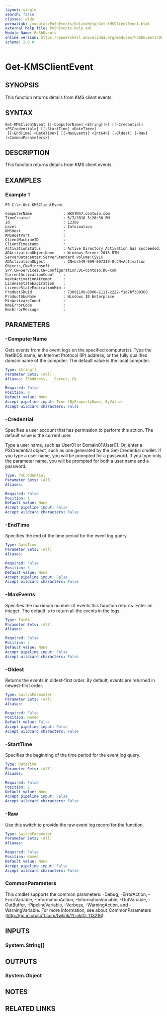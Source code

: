 ```yaml
---
layout: single
search: false
classes: wide
permalink: /modules/PoShEvents/OnlineHelp/Get-KMSClientEvent.html
external help file: PoShEvents-help.xml
Module Name: PoShEvents
online version: https://powershell.anovelidea.org/modules/PoShEvents/OnlineHelp/Get-KMSClientEvent.html
schema: 2.0.0
---
```


# Get-KMSClientEvent

## SYNOPSIS
This function returns details from KMS client events.

## SYNTAX

```
Get-KMSClientEvent [[-ComputerName] <String[]>] [[-Credential] <PSCredential>] [[-StartTime] <DateTime>]
 [[-EndTime] <DateTime>] [[-MaxEvents] <Int64>] [-Oldest] [-Raw] [<CommonParameters>]
```

## DESCRIPTION
This function returns details from KMS client events.

## EXAMPLES

### Example 1
```
PS C:\> Get-KMSClientEvent

ComputerName              : WKSTN47.contoso.com
TimeCreated               : 5/7/2018 3:20:36 PM
Id                        : 12308
Level                     : Information
KMSHost                   :
KMSHostPort               :
ClientMachineID           :
ClientTimestamp           :
ActivationStatus          : Active Directory Activation has succeeded.
ADActivationObjectName    : Windows Server 2016 RTM ServerDatacenter;ServerStandard Volume:CSVLK
ADActivationObject        : CN=br549-999-607319-0,CN=Activation Objects,CN=Microsoft SPP,CN=Services,CN=Configuration,DC=contoso,DC=com
CurrentActivationCount    :
NextActivationAttempt     :
LicenseStateExpiration    :
LicenseStateExpirationMin :
ProductSkuId              : 73001100-0000-1111-2222-f1d7bf300300
ProductSkuName            : Windows 10 Enterprise
MinActivateCount          :
KmsErrorCode              :
KmsErrorMessage           :
```

## PARAMETERS

### -ComputerName
Gets events from the event logs on the specified computer(s).
Type the NetBIOS name, an Internet Protocol (IP) address, or the fully qualified domain name of the computer.
The default value is the local computer.

```yaml
Type: String[]
Parameter Sets: (All)
Aliases: IPAddress, __Server, CN

Required: False
Position: 0
Default value: None
Accept pipeline input: True (ByPropertyName, ByValue)
Accept wildcard characters: False
```

### -Credential
Specifies a user account that has permission to perform this action.
The default value is the current user.

Type a user name, such as User01 or Domain01\User01.
Or, enter a PSCredential object, such as one generated by the Get-Credential cmdlet.
If you type a user name, you will be prompted for a password.
If you type only the parameter name, you will be prompted for both a user name and a password.

```yaml
Type: PSCredential
Parameter Sets: (All)
Aliases:

Required: False
Position: 1
Default value: None
Accept pipeline input: False
Accept wildcard characters: False
```

### -EndTime
Specifies the end of the time period for the event log query.

```yaml
Type: DateTime
Parameter Sets: (All)
Aliases:

Required: False
Position: 3
Default value: None
Accept pipeline input: False
Accept wildcard characters: False
```

### -MaxEvents
Specifies the maximum number of events this function returns.
Enter an integer.
The default is to return all the events in the logs.

```yaml
Type: Int64
Parameter Sets: (All)
Aliases:

Required: False
Position: 4
Default value: None
Accept pipeline input: False
Accept wildcard characters: False
```

### -Oldest
Returns the events in oldest-first order.
By default, events are returned in newest-first order.

```yaml
Type: SwitchParameter
Parameter Sets: (All)
Aliases:

Required: False
Position: Named
Default value: False
Accept pipeline input: False
Accept wildcard characters: False
```

### -StartTime
Specifies the beginning of the time period for the event log query.

```yaml
Type: DateTime
Parameter Sets: (All)
Aliases:

Required: False
Position: 2
Default value: None
Accept pipeline input: False
Accept wildcard characters: False
```

### -Raw
Use this switch to provide the raw event log record for the function.

```yaml
Type: SwitchParameter
Parameter Sets: (All)
Aliases:

Required: False
Position: Named
Default value: None
Accept pipeline input: False
Accept wildcard characters: False
```

### CommonParameters
This cmdlet supports the common parameters: -Debug, -ErrorAction, -ErrorVariable, -InformationAction, -InformationVariable, -OutVariable, -OutBuffer, -PipelineVariable, -Verbose, -WarningAction, and -WarningVariable. For more information, see about_CommonParameters (http://go.microsoft.com/fwlink/?LinkID=113216).

## INPUTS

### System.String[]

## OUTPUTS

### System.Object

## NOTES

## RELATED LINKS
